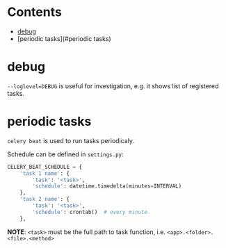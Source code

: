 # Contents

- [debug](#debug)
- [periodic tasks](#periodic tasks)

# debug
`--loglevel=DEBUG` is useful for investigation, e.g. it shows list of registered tasks.

# periodic tasks
`celery beat` is used to run tasks periodicaly.  

Schedule can be defined in `settings.py`:  

```python
CELERY_BEAT_SCHEDULE = {
    'task 1 name': {
        'task': '<task>',
        'schedule': datetime.timedelta(minutes=INTERVAL)
    },
    'task 2 name': {
        'task': '<task>',
        'schedule': crontab()  # every minute
    },
```
**NOTE**: `<task>` must be the full path to task function, i.e. `<app>.<folder>.<file>.<method>`  

